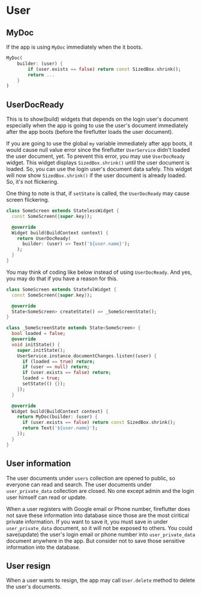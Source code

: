# User


## MyDoc

If the app is using `MyDoc` immediately when the it boots.

```dart
MyDoc(
    builder: (user) {
        if (user.exists == false) return const SizedBox.shrink();
        return ...
    }
)
```



## UserDocReady

This is to show(build) widgets that depends on the login user's document especially when the app is going to use the user's document immediately after the app boots (before the fireflutter loads the user document).


If you are going to use the global `my` variable immediately after app boots, it would cause null value error since the fireflutter `UserService` didn't loaded the user document, yet. To prevent this error, you may use `UserDocReady` widget. This widget displays `SizedBox.shrink()` until the user document is loaded. So, you can use the login user's document data safely.
This widget will now show `SizedBox.shrink()` if the user document is already loaded. So, it's not flickering.

One thing to note is that, if `setState` is called, the `UserDocReady` may cause screen flickering.


```dart
class SomeScreen extends StatelessWidget {
  const SomeScreen({super.key});

  @override
  Widget build(BuildContext context) {
    return UserDocReady(
      builder: (user) => Text('${user.name}');
    );
  }
}
```


You may think of coding like below instead of using `UserDocReady`. And yes, you may do that if you have a reason for this.


```dart
class SomeScreen extends StatefulWidget {
  const SomeScreen({super.key});

  @override
  State<SomeScreen> createState() => _SomeScreenState();
}

class _SomeScreenState extends State<SomeScreen> {
  bool loaded = false;
  @override
  void initState() {
    super.initState();
    UserService.instance.documentChanges.listen((user) {
      if (loaded == true) return;
      if (user == null) return;
      if (user.exists == false) return;
      loaded = true;
      setState(() {});
    });
  }

  @override
  Widget build(BuildContext context) {
    return MyDoc(builder: (user) {
      if (user.exists == false) return const SizedBox.shrink();
      return Text('${user.name}');
    });
  }
}

```


## User information

The user documents under `users` collection are opened to public, so everyone can read and search.
The user documents under `user_private_data` collection are closed. No one except admin and the login user himself can read or update.


When a user registers with Google email or Phone number, fireflutter does not save these information into database since those are the most ciritical private information. If you want to save it, you must save in under `user_private_data` document, so it will not be exposed to others. You could save(update) the user's login email or phone number into `user_private_data` document anywhere in the app.
But consider not to save those sensitive information into the database.




## User resign

When a user wants to resign, the app may call `User.delete` method to delete the user's documents.



